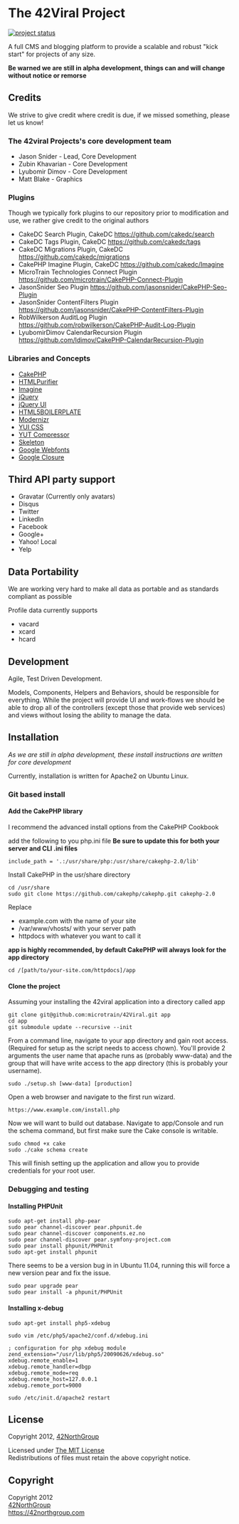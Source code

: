 # The 42Viral Project

[![project status](http://stillmaintained.com/microtrain/42Viral.png)](http://stillmaintained.com/microtrain/42Viral)

A full CMS and blogging platform to provide a scalable and robust "kick start" for projects of any size.

__Be warned we are still in alpha development, things can and will change without notice or remorse__

## Credits

We strive to give credit where credit is due, if we missed something, please let us know!

### The 42viral Projects's core development team

* Jason Snider - Lead, Core Development
* Zubin Khavarian - Core Development
* Lyubomir Dimov - Core Development
* Matt Blake - Graphics

### Plugins

Though we typically fork plugins to our repository prior to modification and use, we rather give credit to the original
authors

* CakeDC Search Plugin, CakeDC <https://github.com/cakedc/search> 
* CakeDC Tags Plugin, CakeDC  <https://github.com/cakedc/tags> 
* CakeDC Migrations Plugin, CakeDC  <https://github.com/cakedc/migrations> 
* CakePHP Imagine Plugin, CakeDC  <https://github.com/cakedc/Imagine> 
* MicroTrain Technologies Connect Plugin <https://github.com/microtrain/CakePHP-Connect-Plugin>
* JasonSnider Seo Plugin <https://github.com/jasonsnider/CakePHP-Seo-Plugin>
* JasonSnider ContentFilters Plugin <https://github.com/jasonsnider/CakePHP-ContentFilters-Plugin>
* RobWilkerson AuditLog Plugin <https://github.com/robwilkerson/CakePHP-Audit-Log-Plugin>
* LyubomirDimov CalendarRecursion Plugin <https://github.com/ldimov/CakePHP-CalendarRecursion-Plugin>

### Libraries and Concepts

* [CakePHP](http://cakephp.org)
* [HTMLPurifier](http://htmlpurifier.org/)
* [Imagine](https://github.com/avalanche123/Imagine)
* [jQuery](http://jquery.com/)
* [jQuery UI](http://jqueryui.com/)
* [HTML5BOILERPLATE](http://html5boilerplate.com/)
* [Modernizr](http://www.modernizr.com/)
* [YUI CSS](http://yuilibrary.com/yui/css/)
* [YUT Compressor](http://developer.yahoo.com/yui/compressor/)
* [Skeleton](http://www.getskeleton.com/)
* [Google Webfonts](http://www.google.com/webfonts)
* [Google Closure](https://developers.google.com/closure/)


## Third API party support

* Gravatar (Currently only avatars)
* Disqus
* Twitter
* LinkedIn
* Facebook
* Google+
* Yahoo! Local
* Yelp

## Data Portability

We are working very hard to make all data as portable and as standards compliant as possible

Profile data currently supports 

* vacard
* xcard
* hcard

## Development

Agile, Test Driven Development.

Models, Components, Helpers and Behaviors, should be responsible for everything. While the project will provide UI and 
work-flows we should be able to drop all of the controllers (except those that provide web services) and views without 
losing the ability to manage the data.

## Installation

_As we are still in alpha development, these install instructions are written for core development_

Currently, installation is written for Apache2 on Ubuntu Linux.  

### Git based install

#### Add the CakePHP library

I recommend the advanced install options from the CakePHP Cookbook

add the following to you php.ini file __Be sure to update this for both your server and CLI .ini files__

    include_path = '.:/usr/share/php:/usr/share/cakephp-2.0/lib'

Install CakePHP in the usr/share directory

    cd /usr/share
    sudo git clone https://github.com/cakephp/cakephp.git cakephp-2.0 
    
Replace 

* example.com with the name of your site
* /var/www/vhosts/ with your server path
* httpdocs with whatever you want to call it

__app is highly recommended, by default CakePHP will always look for the app directory__

    cd /[path/to/your-site.com/httpdocs]/app

#### Clone the project

Assuming your installing the 42viral application into a directory called app

    git clone git@github.com:microtrain/42Viral.git app
    cd app
    git submodule update --recursive --init

From a command line, navigate to your app directory and gain root access. (Required for setup as the script needs to 
access chown). You'll provide 2 arguments the user name that apache runs as (probably www-data) and the group that will 
have write access to the app directory (this is probably your username).

    sudo ./setup.sh [www-data] [production] 

Open a web browser and navigate to the first run wizard.

    https://www.example.com/install.php

Now we will want to build out database. Navigate to app/Console and run the schema command, but first make sure the Cake
console is writable.

    sudo chmod +x cake
    sudo ./cake schema create

This will finish setting up the application and allow you to provide credentials for your root user. 

### Debugging and testing

#### Installing PHPUnit

    sudo apt-get install php-pear
    sudo pear channel-discover pear.phpunit.de
    sudo pear channel-discover components.ez.no
    sudo pear channel-discover pear.symfony-project.com
    sudo pear install phpunit/PHPUnit
    sudo apt-get install phpunit

There seems to be a version bug in in Ubuntu 11.04, running this will force a new
version pear and fix the issue.

    sudo pear upgrade pear
    sudo pear install -a phpunit/PHPUnit

#### Installing x-debug

    sudo apt-get install php5-xdebug

    sudo vim /etc/php5/apache2/conf.d/xdebug.ini

    ; configuration for php xdebug module
    zend_extension="/usr/lib/php5/20090626/xdebug.so"
    xdebug.remote_enable=1
    xdebug.remote_handler=dbgp
    xdebug.remote_mode=req
    xdebug.remote_host=127.0.0.1
    xdebug.remote_port=9000

    sudo /etc/init.d/apache2 restart

## License ##

Copyright 2012, [42NorthGroup](https://42northgroup.com)

Licensed under [The MIT License](http://www.opensource.org/licenses/mit-license.php)<br/>
Redistributions of files must retain the above copyright notice.

## Copyright ###

Copyright 2012<br/>
[42NorthGroup](https://42northgroup.com)<br/>
https://42northgroup.com<br/>